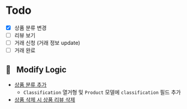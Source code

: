 # Todo
- [x] 상품 분류 변경
- [ ] 리뷰 보기
- [ ] 거래 신청 (거래 정보 update)
- [ ] 거래 완료

## 🔨 &nbsp;&nbsp;Modify Logic
- [상품 분류 추가](https://github.com/seongho-joo/majgo_server/commit/3e1c4df6e880e3efe1f4a7d73117be1d76840b0c)
  - `Classification` 열거형 및 `Product` 모델에 `classification` 필드 추가
- [상품 삭제 시 상품 리뷰 삭제](https://github.com/seongho-joo/majgo_server/commit/23b29668041850d76c6ef48a1bc24dd74284dbd1)

<!-- 
## ⌨️ &nbsp;&nbsp;Refactoring

## 📲 &nbsp;&nbsp;Computed Field
  
## ⚙️ &nbsp;&nbsp;Mutation

## 📃 &nbsp;&nbsp;Qeury
 -->
